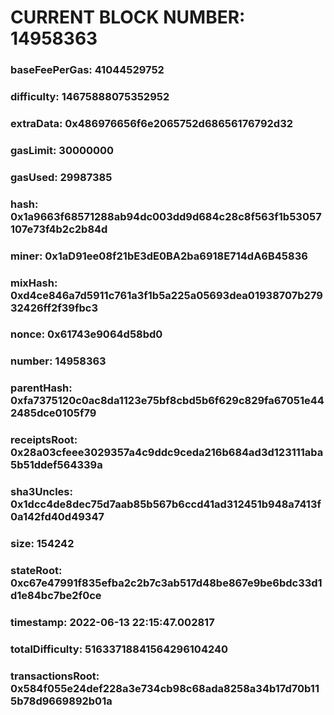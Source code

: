 # CURRENT BLOCK NUMBER: 14958363

### baseFeePerGas: 41044529752
### difficulty: 14675888075352952
### extraData: 0x486976656f6e2065752d68656176792d32
### gasLimit: 30000000
### gasUsed: 29987385
### hash: 0x1a9663f68571288ab94dc003dd9d684c28c8f563f1b53057107e73f4b2c2b84d
### miner: 0x1aD91ee08f21bE3dE0BA2ba6918E714dA6B45836
### mixHash: 0xd4ce846a7d5911c761a3f1b5a225a05693dea01938707b27932426ff2f39fbc3
### nonce: 0x61743e9064d58bd0
### number: 14958363
### parentHash: 0xfa7375120c0ac8da1123e75bf8cbd5b6f629c829fa67051e442485dce0105f79
### receiptsRoot: 0x28a03cfeee3029357a4c9ddc9ceda216b684ad3d123111aba5b51ddef564339a
### sha3Uncles: 0x1dcc4de8dec75d7aab85b567b6ccd41ad312451b948a7413f0a142fd40d49347
### size: 154242
### stateRoot: 0xc67e47991f835efba2c2b7c3ab517d48be867e9be6bdc33d1d1e84bc7be2f0ce
### timestamp: 2022-06-13 22:15:47.002817
### totalDifficulty: 51633718841564296104240
### transactionsRoot: 0x584f055e24def228a3e734cb98c68ada8258a34b17d70b115b78d9669892b01a
